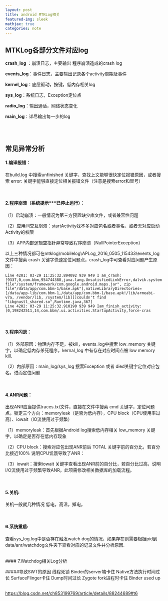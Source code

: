 ```yaml
---
layout: post
title: android MTKLog相关
featured-img: sleek
mathjax: true
categories: note
---
```


## MTKLog各部分文件对应log

**crash_log** ：崩溃日志，主要输出 程序崩溃造成的crash log

**events_log**：事件日志，主要输出记录各个activity周期及事件

**kernel_log**：底层驱动，按键，低内存相关log

**sys_log**：系统日志，Exception定位点

**radio_log**：输出通话，网络状态变化

**main_log**：详尽输出每一步的log

</br></br>

## 常见异常分析

#### 1.编译报错：

在build.log 中搜索unfinished 关键字，查找上文能够很快定位报错原因，或者搜索 error: 关键字能够直接定位相关报错文件（注意是搜索error和冒号）

</br>

#### 2.程序崩溃（系统提示***已停止运行）：

（1）启动崩溃：一般情况为第三方预置缺少库文件，或者兼容性问题

（2）应用间交互崩溃：startActivity找不多对应包名或者类名，或者无对应启动Activity的权限

（3）APP内部逻辑空指针异常导致程序崩溃（NullPointerException）

以上三种情况都可在mtklog\mobilelog\APLog_2016_0505_115433\events_log 文件中搜索 crash 关键字快速定位问题点，crash_log中可查看对应问题产生原因：

```
Line 4201: 03-29 11:25:32.894092 939 949 I am_crash:[9337,0,com.bbm,954744388,java.lang.UnsatisfiedLinkError,dalvik.system.PathClassLoader[DexPathList[[zip file"/system/framework/com.google.android.maps.jar", zip file"/data/app/com.bbm-1/base.apk"],nativeLibraryDirectories=[/data/app-lib/com.bbm-1,/data/app/com.bbm-1/base.apk!/lib/armeabi-v7a, /vendor/lib, /system/lib]]]couldn't find "libgnustl_shared.so",Runtime.java,367]
Line 4202: 03-29 11:25:32.910190 939 949 Iam_finish_activity: [0,198242511,14,com.bbm/.ui.activities.StartupActivity,force-cras
```

</br>

#### 3.程序闪退：

（1）外部原因：物理内存不足，被kill，events_log中搜索 low_memory 关键字，以确定低内存杀死程序，kernal_log 中有存在对应时间点被 low memory kill.

（2）内部原因：main_log/sys_log 搜索Exception 或者 died关键字定位对应包名，进而定位问题

</br>

#### 4.ANR问题：

出现ANR应当提供traces.txt文件，直接在文件中搜索 cmd 关键字，定位问题点。锁定三个方向：memoryleak（是否为低内存），CPU block（CPU使用率过高）、iowait（IO流使用过于频繁）

（1）memoryleak：首先根据Android log搜索低内存相关 low_memory 关键字，以确定是否存在低内存现象

（2）CPU block：搜索对应包出现ANR前后 TOTAL 关键字前的百分比，若百分比接近100% 说明CPU饥饿导致了ANR：

（3）iowait：搜索iowait 关键字查看出现ANR前的百分比，若百分比过高，说明I/O流使用过于频繁导致ANR，此项需修改相关数据库的加载流程。

</br>

#### 5.关机:

关机一般就几种情况 低电，高温，掉电。

</br>

#### 6.系统重启:

查看sys_log.log中是否存在触发watch dog的情况，如果存在则需要根据pid到data/anr/watchdog文件夹下查看对应的记录文件并分析原因.

</br>
#### 7.Watchdog相关Log分析

#####导致SWT的原因
   线程死锁
   Binder的server端卡住
   Native方法执行时间过长
   SurfaceFlinger卡住
   Dump时间过长
   Zygote fork进程时卡住
   Binder used up
</br>
</br>

https://blog.csdn.net/ch853199769/article/details/88244689#t6




